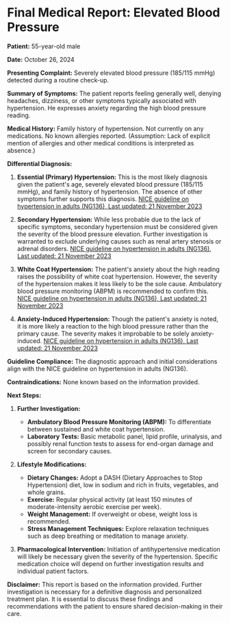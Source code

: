 # Final Medical Report: Elevated Blood Pressure

**Patient:** 55-year-old male

**Date:** October 26, 2024

**Presenting Complaint:** Severely elevated blood pressure (185/115 mmHg) detected during a routine check-up.

**Summary of Symptoms:** The patient reports feeling generally well, denying headaches, dizziness, or other symptoms typically associated with hypertension. He expresses anxiety regarding the high blood pressure reading.

**Medical History:**  Family history of hypertension. Not currently on any medications.  No known allergies reported. (Assumption: Lack of explicit mention of allergies and other medical conditions is interpreted as absence.)

**Differential Diagnosis:**

1. **Essential (Primary) Hypertension:** This is the most likely diagnosis given the patient's age, severely elevated blood pressure (185/115 mmHg), and family history of hypertension. The absence of other symptoms further supports this diagnosis. [NICE guideline on hypertension in adults (NG136), Last updated: 21 November 2023](https://www.nice.org.uk/guidance/ng136)

2. **Secondary Hypertension:** While less probable due to the lack of specific symptoms, secondary hypertension must be considered given the severity of the blood pressure elevation. Further investigation is warranted to exclude underlying causes such as renal artery stenosis or adrenal disorders. [NICE guideline on hypertension in adults (NG136), Last updated: 21 November 2023](https://www.nice.org.uk/guidance/ng136)

3. **White Coat Hypertension:** The patient's anxiety about the high reading raises the possibility of white coat hypertension. However, the severity of the hypertension makes it less likely to be the sole cause. Ambulatory blood pressure monitoring (ABPM) is recommended to confirm this. [NICE guideline on hypertension in adults (NG136), Last updated: 21 November 2023](https://www.nice.org.uk/guidance/ng136)

4. **Anxiety-Induced Hypertension:** Though the patient's anxiety is noted, it is more likely a reaction to the high blood pressure rather than the primary cause. The severity makes it improbable to be solely anxiety-induced.  [NICE guideline on hypertension in adults (NG136), Last updated: 21 November 2023](https://www.nice.org.uk/guidance/ng136)



**Guideline Compliance:** The diagnostic approach and initial considerations align with the NICE guideline on hypertension in adults (NG136).

**Contraindications:** None known based on the information provided.

**Next Steps:**

1. **Further Investigation:**  
    * **Ambulatory Blood Pressure Monitoring (ABPM):** To differentiate between sustained and white coat hypertension.
    * **Laboratory Tests:** Basic metabolic panel, lipid profile, urinalysis, and possibly renal function tests to assess for end-organ damage and screen for secondary causes.

2. **Lifestyle Modifications:**
    * **Dietary Changes:**  Adopt a DASH (Dietary Approaches to Stop Hypertension) diet, low in sodium and rich in fruits, vegetables, and whole grains.
    * **Exercise:**  Regular physical activity (at least 150 minutes of moderate-intensity aerobic exercise per week).
    * **Weight Management:**  If overweight or obese, weight loss is recommended.
    * **Stress Management Techniques:** Explore relaxation techniques such as deep breathing or meditation to manage anxiety.

3. **Pharmacological Intervention:**  Initiation of antihypertensive medication will likely be necessary given the severity of the hypertension.  Specific medication choice will depend on further investigation results and individual patient factors.


**Disclaimer:** This report is based on the information provided.  Further investigation is necessary for a definitive diagnosis and personalized treatment plan.  It is essential to discuss these findings and recommendations with the patient to ensure shared decision-making in their care.